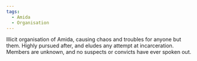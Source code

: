 ```yaml
---
tags:
  - Amida
  - Organisation
---
```

Illicit organisation of Amida, causing chaos and troubles for anyone but them. 
Highly pursued after, and eludes any attempt at incarceration. 
Members are unknown, and no suspects or convicts have ever spoken out.
